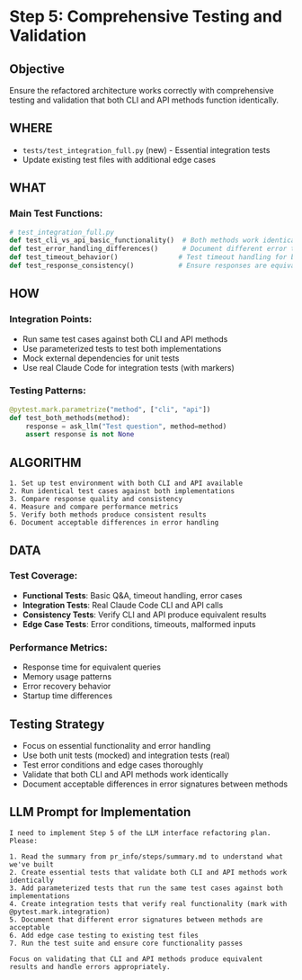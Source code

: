 # Step 5: Comprehensive Testing and Validation

## Objective
Ensure the refactored architecture works correctly with comprehensive testing and validation that both CLI and API methods function identically.

## WHERE
- `tests/test_integration_full.py` (new) - Essential integration tests
- Update existing test files with additional edge cases

## WHAT
### Main Test Functions:
```python
# test_integration_full.py
def test_cli_vs_api_basic_functionality()  # Both methods work identically
def test_error_handling_differences()      # Document different error types
def test_timeout_behavior()               # Test timeout handling for both methods
def test_response_consistency()           # Ensure responses are equivalent
```

## HOW
### Integration Points:
- Run same test cases against both CLI and API methods
- Use parameterized tests to test both implementations
- Mock external dependencies for unit tests
- Use real Claude Code for integration tests (with markers)

### Testing Patterns:
```python
@pytest.mark.parametrize("method", ["cli", "api"])
def test_both_methods(method):
    response = ask_llm("Test question", method=method)
    assert response is not None
```

## ALGORITHM
```pseudocode
1. Set up test environment with both CLI and API available
2. Run identical test cases against both implementations
3. Compare response quality and consistency
4. Measure and compare performance metrics
5. Verify both methods produce consistent results
6. Document acceptable differences in error handling
```

## DATA
### Test Coverage:
- **Functional Tests**: Basic Q&A, timeout handling, error cases
- **Integration Tests**: Real Claude Code CLI and API calls
- **Consistency Tests**: Verify CLI and API produce equivalent results
- **Edge Case Tests**: Error conditions, timeouts, malformed inputs

### Performance Metrics:
- Response time for equivalent queries
- Memory usage patterns
- Error recovery behavior
- Startup time differences

## Testing Strategy
- Focus on essential functionality and error handling
- Use both unit tests (mocked) and integration tests (real)
- Test error conditions and edge cases thoroughly
- Validate that both CLI and API methods work identically
- Document acceptable differences in error signatures between methods

## LLM Prompt for Implementation
```
I need to implement Step 5 of the LLM interface refactoring plan. Please:

1. Read the summary from pr_info/steps/summary.md to understand what we've built
2. Create essential tests that validate both CLI and API methods work identically
3. Add parameterized tests that run the same test cases against both implementations  
4. Create integration tests that verify real functionality (mark with @pytest.mark.integration)
5. Document that different error signatures between methods are acceptable
6. Add edge case testing to existing test files
7. Run the test suite and ensure core functionality passes

Focus on validating that CLI and API methods produce equivalent results and handle errors appropriately.
```
